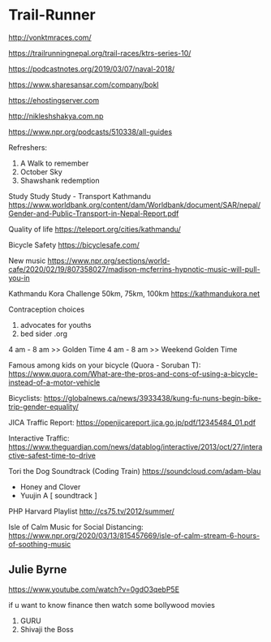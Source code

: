 # Trail-Runner

http://vonktmraces.com/

https://trailrunningnepal.org/trail-races/ktrs-series-10/


https://podcastnotes.org/2019/03/07/naval-2018/

https://www.sharesansar.com/company/bokl

https://ehostingserver.com

http://nikleshshakya.com.np

https://www.npr.org/podcasts/510338/all-guides

Refreshers:
1. A Walk to remember
2. October Sky
3. Shawshank redemption

Study Study Study - Transport Kathmandu
https://www.worldbank.org/content/dam/Worldbank/document/SAR/nepal/Gender-and-Public-Transport-in-Nepal-Report.pdf

Quality of life
https://teleport.org/cities/kathmandu/


Bicycle Safety
https://bicyclesafe.com/

New music
https://www.npr.org/sections/world-cafe/2020/02/19/807358027/madison-mcferrins-hypnotic-music-will-pull-you-in


Kathmandu Kora Challenge 50km, 75km, 100km
https://kathmandukora.net


Contraception choices
1. advocates for youths
2. bed sider .org


4 am - 8 am  >> Golden Time
4 am - 8 am  >> Weekend Golden Time

Famous among kids on your bicycle (Quora - Soruban T):
https://www.quora.com/What-are-the-pros-and-cons-of-using-a-bicycle-instead-of-a-motor-vehicle


Bicyclists: https://globalnews.ca/news/3933438/kung-fu-nuns-begin-bike-trip-gender-equality/


JICA Traffic Report: https://openjicareport.jica.go.jp/pdf/12345484_01.pdf


Interactive Traffic: https://www.theguardian.com/news/datablog/interactive/2013/oct/27/interactive-safest-time-to-drive

Tori the Dog Soundtrack (Coding Train) https://soundcloud.com/adam-blau

- Honey and Clover
- Yuujin A [ soundtrack ]

PHP Harvard Playlist http://cs75.tv/2012/summer/

Isle of Calm Music for Social Distancing:
https://www.npr.org/2020/03/13/815457669/isle-of-calm-stream-6-hours-of-soothing-music

## Julie Byrne
https://www.youtube.com/watch?v=0gdO3qebP5E

if u want to know finance then watch some bollywood movies

1. GURU
2. Shivaji the Boss
